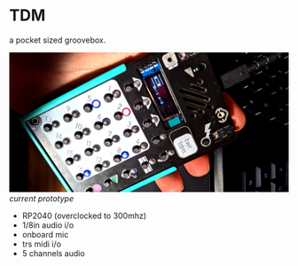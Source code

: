 # TDM

a pocket sized groovebox.

![prototype v6](Images/twrtdm_card.jpg)
*current prototype*

- RP2040 (overclocked to 300mhz)
- 1/8in audio i/o
- onboard mic
- trs midi i/o
- 5 channels audio
